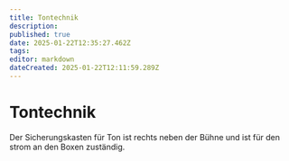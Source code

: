 ```yaml
---
title: Tontechnik
description: 
published: true
date: 2025-01-22T12:35:27.462Z
tags: 
editor: markdown
dateCreated: 2025-01-22T12:11:59.289Z
---
```


# Tontechnik
Der Sicherungskasten für Ton ist rechts neben der Bühne und ist für den strom an den Boxen zuständig.